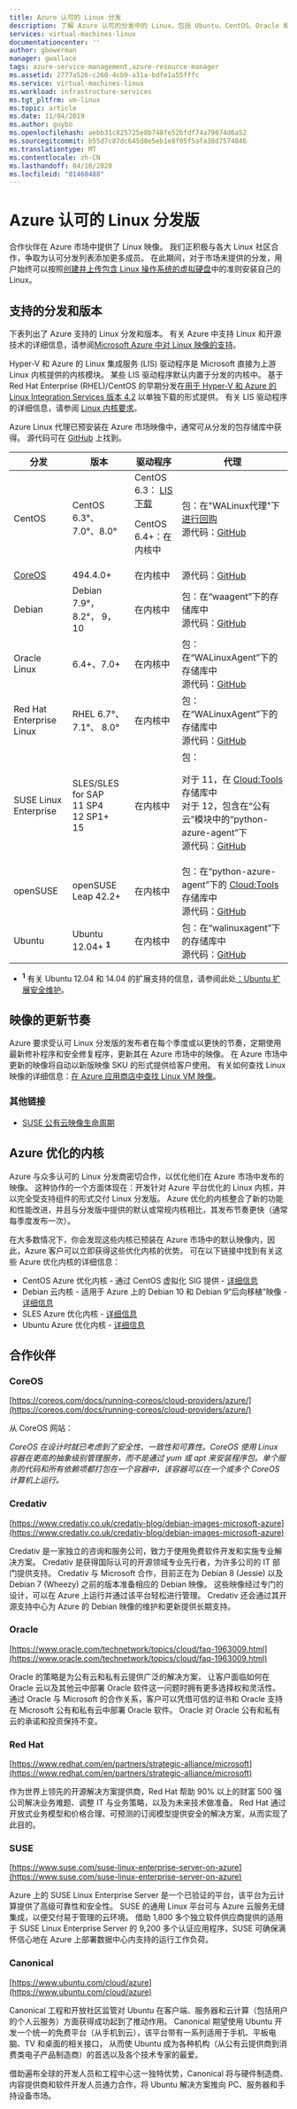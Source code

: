 ```yaml
---
title: Azure 认可的 Linux 分发
description: 了解 Azure 认可的分发中的 Linux，包括 Ubuntu、CentOS、Oracle 和 SUSE 的指南。
services: virtual-machines-linux
documentationcenter: ''
author: gbowerman
manager: gwallace
tags: azure-service-management,azure-resource-manager
ms.assetid: 2777a526-c260-4cb9-a31a-bdfe1a55fffc
ms.service: virtual-machines-linux
ms.workload: infrastructure-services
ms.tgt_pltfrm: vm-linux
ms.topic: article
ms.date: 11/04/2019
ms.author: guybo
ms.openlocfilehash: aebb31c825725e8b748fe52bfdf74a79074d6a52
ms.sourcegitcommit: b55d7c87dc645d8e5eb1e8f05f5afa38d7574846
ms.translationtype: MT
ms.contentlocale: zh-CN
ms.lasthandoff: 04/16/2020
ms.locfileid: "81460488"
---
```

# <a name="endorsed-linux-distributions-on-azure"></a>Azure 认可的 Linux 分发版
合作伙伴在 Azure 市场中提供了 Linux 映像。 我们正积极与各大 Linux 社区合作，争取为认可分发列表添加更多成员。 在此期间，对于市场未提供的分发，用户始终可以按照[创建并上传包含 Linux 操作系统的虚拟硬盘](https://docs.microsoft.com/azure/virtual-machines/linux/create-upload-generic)中的准则安装自己的 Linux。

## <a name="supported-distributions-and-versions"></a>支持的分发和版本
下表列出了 Azure 支持的 Linux 分发和版本。 有关 Azure 中支持 Linux 和开源技术的详细信息，请参阅[Microsoft Azure 中对 Linux 映像的支持](https://support.microsoft.com/help/2941892/support-for-linux-and-open-source-technology-in-azure)。

Hyper-V 和 Azure 的 Linux 集成服务 (LIS) 驱动程序是 Microsoft 直接为上游 Linux 内核提供的内核模块。  某些 LIS 驱动程序默认内置于分发的内核中。 基于 Red Hat Enterprise (RHEL)/CentOS 的早期分发在[用于 Hyper-V 和 Azure 的 Linux Integration Services 版本 4.2](https://www.microsoft.com/download/details.aspx?id=55106) 以单独下载的形式提供。 有关 LIS 驱动程序的详细信息，请参阅 [Linux 内核要求](create-upload-generic.md#linux-kernel-requirements)。

Azure Linux 代理已预安装在 Azure 市场映像中，通常可从分发的包存储库中获得。 源代码可在 [GitHub](https://github.com/azure/walinuxagent) 上找到。


| 分发 | 版本 | 驱动程序 | 代理 |
| --- | --- | --- | --- |
| CentOS |CentOS 6.3°、7.0°、8.0° |CentOS 6.3： [LIS 下载](https://www.microsoft.com/download/details.aspx?id=55106)<p>CentOS 6.4+：在内核中 |包：在"WALinux代理"下[进行回购](http://olcentgbl.trafficmanager.net/openlogic/6/openlogic/x86_64/RPMS/) <br/>源代码：[GitHub](https://github.com/Azure/WALinuxAgent) |
| [CoreOS](https://coreos.com/docs/running-coreos/cloud-providers/azure/) |494.4.0+ |在内核中 |源代码：[GitHub](https://github.com/coreos/coreos-overlay/tree/master/app-emulation/wa-linux-agent) |
| Debian |Debian 7.9°， 8.2°， 9， 10 |在内核中 |包：在“waagent”下的存储库中 <br/>源代码：[GitHub](https://github.com/Azure/WALinuxAgent) |
| Oracle Linux |6.4+、7.0+ |在内核中 |包：在“WALinuxAgent”下的存储库中 <br/>源代码：[GitHub](https://go.microsoft.com/fwlink/p/?LinkID=250998) |
| Red Hat Enterprise Linux |RHEL 6.7°、 7.1°、 8.0° |在内核中 |包：在“WALinuxAgent”下的存储库中 <br/>源代码：[GitHub](https://github.com/Azure/WALinuxAgent) |
| SUSE Linux Enterprise |SLES/SLES for SAP<br>11 SP4<br>12 SP1+<br>15|在内核中 |包：<p> 对于 11，在 [Cloud:Tools](https://build.opensuse.org/project/show/Cloud:Tools) 存储库中<br>对于 12，包含在“公有云”模块中的“python-azure-agent”下<br/>源代码：[GitHub](https://go.microsoft.com/fwlink/p/?LinkID=250998) |
| openSUSE |openSUSE Leap 42.2+ |在内核中 |包：在“python-azure-agent”下的 [Cloud:Tools](https://build.opensuse.org/project/show/Cloud:Tools) 存储库中 <br/>源代码：[GitHub](https://github.com/Azure/WALinuxAgent) |
| Ubuntu |Ubuntu 12.04+ **<sup>1</sup>** |在内核中 |包：在“walinuxagent”下的存储库中 <br/>源代码：[GitHub](https://github.com/Azure/WALinuxAgent) |

  - **<sup>1</sup>** 有关 Ubuntu 12.04 和 14.04 的扩展支持的信息，请参阅此处[：Ubuntu 扩展安全维护](https://www.ubuntu.com/esm)。


## <a name="image-update-cadence"></a>映像的更新节奏
Azure 要求受认可 Linux 分发版的发布者在每个季度或以更快的节奏，定期使用最新修补程序和安全修复程序，更新其在 Azure 市场中的映像。 在 Azure 市场中更新的映像将自动以新版映像 SKU 的形式提供给客户使用。 有关如何查找 Linux 映像的详细信息：[在 Azure 应用商店中查找 Linux VM 映像](https://docs.microsoft.com/azure/virtual-machines/linux/cli-ps-findimage)。

### <a name="additional-links"></a>其他链接
 - [SUSE 公有云映像生命周期](https://www.suse.com/c/suse-public-cloud-image-life-cycle/)

## <a name="azure-tuned-kernels"></a>Azure 优化的内核

Azure 与众多认可的 Linux 分发商密切合作，以优化他们在 Azure 市场中发布的映像。 这种协作的一个方面体现在：开发针对 Azure 平台优化的 Linux 内核，并以完全受支持组件的形式交付 Linux 分发版。 Azure 优化的内核整合了新的功能和性能改进，并且与分发版中提供的默认或常规内核相比，其发布节奏更快（通常每季度发布一次）。

在大多数情况下，你会发现这些内核已预装在 Azure 市场中的默认映像内，因此，Azure 客户可以立即获得这些优化内核的优势。 可在以下链接中找到有关这些 Azure 优化内核的详细信息：

 - CentOS Azure 优化内核 - 通过 CentOS 虚拟化 SIG 提供 - [详细信息](https://wiki.centos.org/SpecialInterestGroup/Virtualization)
 - Debian 云内核 - 适用于 Azure 上的 Debian 10 和 Debian 9“后向移植”映像 - [详细信息](https://wiki.debian.org/Cloud/MicrosoftAzure)
 - SLES Azure 优化内核 - [详细信息](https://www.suse.com/c/a-different-builtin-kernel-for-azure-on-demand-images/)
 - Ubuntu Azure 优化内核 - [详细信息](https://blog.ubuntu.com/2017/09/21/microsoft-and-canonical-increase-velocity-with-azure-tailored-kernel)


## <a name="partners"></a>合作伙伴

### <a name="coreos"></a>CoreOS
[https://coreos.com/docs/running-coreos/cloud-providers/azure/](https://coreos.com/docs/running-coreos/cloud-providers/azure/)

从 CoreOS 网站：

*CoreOS 在设计时就已考虑到了安全性、一致性和可靠性。CoreOS 使用 Linux 容器在更高的抽象级别管理服务，而不是通过 yum 或 apt 来安装程序包。单个服务的代码和所有依赖项都打包在一个容器中，该容器可以在一个或多个 CoreOS 计算机上运行。*

### <a name="credativ"></a>Credativ
[https://www.credativ.co.uk/credativ-blog/debian-images-microsoft-azure](https://www.credativ.co.uk/credativ-blog/debian-images-microsoft-azure)

Credativ 是一家独立的咨询和服务公司，致力于使用免费软件开发和实施专业解决方案。 Credativ 是获得国际认可的开源领域专业先行者，为许多公司的 IT 部门提供支持。 Credativ 与 Microsoft 合作，目前正在为 Debian 8 (Jessie) 以及 Debian 7 (Wheezy) 之前的版本准备相应的 Debian 映像。 这些映像经过专门的设计，可以在 Azure 上运行并通过该平台轻松进行管理。 Credativ 还会通过其开源支持中心为 Azure 的 Debian 映像的维护和更新提供长期支持。

### <a name="oracle"></a>Oracle
[https://www.oracle.com/technetwork/topics/cloud/faq-1963009.html](https://www.oracle.com/technetwork/topics/cloud/faq-1963009.html)

Oracle 的策略是为公有云和私有云提供广泛的解决方案， 让客户面临如何在 Oracle 云以及其他云中部署 Oracle 软件这一问题时拥有更多选择权和灵活性。 通过 Oracle 与 Microsoft 的合作关系，客户可以凭借可信的证书和 Oracle 支持在 Microsoft 公有和私有云中部署 Oracle 软件。  Oracle 对 Oracle 公有和私有云的承诺和投资保持不变。

### <a name="red-hat"></a>Red Hat
[https://www.redhat.com/en/partners/strategic-alliance/microsoft](https://www.redhat.com/en/partners/strategic-alliance/microsoft)

作为世界上领先的开源解决方案提供商，Red Hat 帮助 90% 以上的财富 500 强公司解决业务难题、调整 IT 与业务策略，以及为未来技术做准备。 Red Hat 通过开放式业务模型和价格合理、可预测的订阅模型提供安全的解决方案，从而实现了此目的。

### <a name="suse"></a>SUSE
[https://www.suse.com/suse-linux-enterprise-server-on-azure](https://www.suse.com/suse-linux-enterprise-server-on-azure)

Azure 上的 SUSE Linux Enterprise Server 是一个已验证的平台，该平台为云计算提供了高级可靠性和安全性。 SUSE 的通用 Linux 平台可与 Azure 云服务无缝集成，以便交付易于管理的云环境。 借助 1,800 多个独立软件供应商提供的适用于 SUSE Linux Enterprise Server 的 9,200 多个认证应用程序，SUSE 可确保满怀信心地在 Azure 上部署数据中心内支持的运行工作负荷。

### <a name="canonical"></a>Canonical
[https://www.ubuntu.com/cloud/azure](https://www.ubuntu.com/cloud/azure)

Canonical 工程和开放社区监管对 Ubuntu 在客户端、服务器和云计算（包括用户的个人云服务）方面获得成功起到了推动作用。 Canonical 期望使用 Ubuntu 开发一个统一的免费平台（从手机到云），该平台带有一系列适用于手机、平板电脑、TV 和桌面的相关接口， 从而使 Ubuntu 成为各种机构（从公有云提供商到消费类电子产品制造商）的首选以及各个技术专家的最爱。

借助遍布全球的开发人员和工程中心这一独特优势，Canonical 将与硬件制造商、内容提供商和软件开发人员通力合作，将 Ubuntu 解决方案推向 PC、服务器和手持设备市场。
